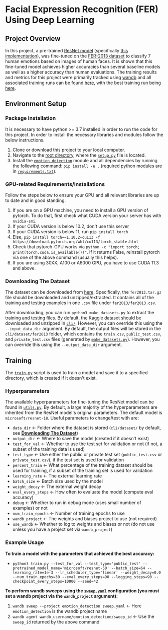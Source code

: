 # Facial Expression Recognition (FER) Using Deep Learning

## Project Overview
In this project, a pre-trained [ResNet model](https://arxiv.org/pdf/1512.03385.pdf) (specifically [this implementation](https://huggingface.co/microsoft/resnet-18)), was fine-tuned on the [FER-2013 dataset](https://www.kaggle.com/datasets/msambare/fer2013) to classify 7 human emotions based on images of human faces. It is shown that this fine-tuned model achieves higher accuracies than several baseline models as well as a higher accuracy than human evaluations. The training results and metrics for this project were primarily tracked using [wandb](https://wandb.ai/site) and all associated training runs can be found [here](https://wandb.ai/clewis7744/emotion_detection), with the best training run being [here](https://wandb.ai/clewis7744/emotion_detection/runs/3jct8bsf).

## Environment Setup
### Package Installation
It is necessary to have python >= 3.7 installed in order to run the code for this project. In order to install the necessary libraries and modules follow the below instructions.

1. Clone or download this project to your local computer.
2. Navigate to the [root directory](https://github.com/lewisc4/Emotion-Detection), where the [`setup.py`](/setup.py) file is located.
3. Install the [`emotion_detection`](/emotion_detection) module and all dependencies by running the following command: `pip install -e .` (required python modules are in [`requirements.txt`](/requirements.txt)).
 
### GPU-related Requirements/Installations
Follow the steps below to ensure your GPU and all relevant libraries are up to date and in good standing.

1. If you are on a GPU machine, you need to install a GPU version of pytorch. To do that, first check what CUDA version your server has with `nvidia-smi`.
2. If your CUDA version is below 10.2, don't use this server
3. If your CUDA version is below 11, run `pip install torch`
4. Else, `pip install torch==1.10.2+cu113 -f https://download.pytorch.org/whl/cu113/torch_stable.html`
5. Check that pytorch-GPU works via `python -c "import torch; print(torch.cuda.is_available())"`. If it returns False, reinstall pytorch via one of the above command (usually this helps).
6. If you are using 30XX, A100 or A6000 GPU, you have to use CUDA 11.3 and above.

### Downloading The Dataset
The dataset can be downloaded from [here](https://www.kaggle.com/competitions/challenges-in-representation-learning-facial-expression-recognition-challenge/data?select=fer2013.tar.gz). Specifically, the `fer2013.tar.gz` file should be downloaded and unzipped/extracted. It contains all of the training and testing examples in one `.csv` file under `fer2013/fer2013.csv`.

After downloading, you can run `python3 make_datasets.py` to extract the training and testing files. By default, the Kaggle dataset should be downloaded and unzipped in [`cli/`](/cli). However, you can override this using the `--input_data_dir` argument. By default, the output files will be stored in the `cli/dataset/fer2013` folder, which contains the `train.csv`, `public_test.csv`, and `private_test.csv` files (generated by [`make_datasets.py`](/cli/make_datasets.py)). However, you can override this using the `--output_data_dir` argument.

## Training
The [`train.py`](/cli/train.py) script is used to train a model and save it to a specified directory, which is created if it doesn't exist.

### Hyperparameters
The available hyperparameters for fine-tuning the ResNet model can be found in [`utils.py`](/emotion_detection/utils.py). By default, a large majority of the hyperparameters are inherited from the ResNet model's original parameters. The default model is `microsoft/resnet-18`. Useful parameters to change/test with are:

* `data_dir` <- Folder where the dataset is stored (`cli/dataset/` by default, see [**Downloading The Dataset**](https://github.com/lewisc4/Emotion-Detection/blob/main/README.md#downloading-the-dataset))
* `output_dir` <- Where to save the model (created if it doesn't exist)
* `test_for_val` <- Whether to use the test set for validation or not (if not, a subset of the training data is used)
* `test_type` <- Use either the public or private test set (`public_test.csv` or `private_test.csv`), if the test set is used for validation
* `percent_train` <- What percentage of the training dataset should be used for training, if a subset of the training set is used for validation
* `learning_rate` <- The external learning rate
* `batch_size` <- Batch size used by the model
* `weight_decay` <- The external weight decay
* `eval_every_steps` <- How often to evaluate the model (compute eval accuracy)
* `debug` <- Whether to run in debug mode (uses small number of examples) or not
* `num_train_epochs` <- Number of training epochs to use
* `wandb_project` <- The weights and biases project to use (not required)
* `use_wandb` <- Whether to log to weights and biases or not (do not use unless you have a project set via `wandb_project`)

### Example Usage
**To train a model with the parameters that achieved the best accuracy:**
- `python3 train.py --test_for_val --test_type='public_test' --pretrained_model_name='microsoft/resnet-50' --batch_size=64 --learning_rate=1e-3 --lr_scheduler_type='linear' --weight_decay=0.0 --num_train_epochs=30 --eval_every_steps=90 --logging_steps=90 --checkpoint_every_steps=10000 --seed=42`

**To perform wandb sweeps using the [`sweep.yaml`](/cli/sweep.yaml) configuration (you must set a wandb project via the `wandb_project` argument):**
1. `wandb sweep --project emotion_detection sweep.yaml` <- Here `emotion_detection` is the wandb project name
2. `wandb agent wandb_username/emotion_detection/sweep_id` <- Use the `sweep_id` returned by the above command
